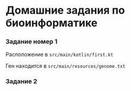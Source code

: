 # Домашние задания по биоинформатике

### Задание номер 1

Расположение в ``src/main/kotlin/first.kt``

Ген находится в ``src/main/resources/genome.txt``

### Задание 2

